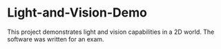 # Light-and-Vision-Demo

This project demonstrates light and vision capabilities in a 2D world.
The software was written for an exam.
